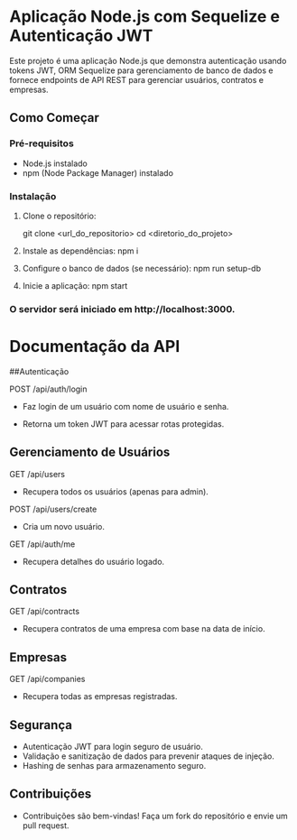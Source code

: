 # Aplicação Node.js com Sequelize e Autenticação JWT

Este projeto é uma aplicação Node.js que demonstra autenticação usando tokens JWT, ORM Sequelize para gerenciamento de banco de dados e fornece endpoints de API REST para gerenciar usuários, contratos e empresas.

## Como Começar

### Pré-requisitos

- Node.js instalado
- npm (Node Package Manager) instalado

### Instalação

1. Clone o repositório:

   git clone <url_do_repositorio>
   cd <diretorio_do_projeto>

2. Instale as dependências:
   npm i

3. Configure o banco de dados (se necessário):
   npm run setup-db

4. Inicie a aplicação:
   npm start

### O servidor será iniciado em http://localhost:3000.

# Documentação da API

##Autenticação

 POST /api/auth/login
  
   - Faz login de um usuário com nome de usuário e senha.
     
   - Retorna um token JWT para acessar rotas protegidas.
     
## Gerenciamento de Usuários

 GET /api/users
  
   - Recupera todos os usuários (apenas para admin).


 POST /api/users/create
 
   - Cria um novo usuário.

 GET /api/auth/me
 
   - Recupera detalhes do usuário logado.

## Contratos

 GET /api/contracts
   
   - Recupera contratos de uma empresa com base na data de início.

## Empresas

 GET /api/companies
 
   - Recupera todas as empresas registradas.

## Segurança

   - Autenticação JWT para login seguro de usuário.  
   - Validação e sanitização de dados para prevenir ataques de injeção.
   - Hashing de senhas para armazenamento seguro.

## Contribuições
   - Contribuições são bem-vindas! Faça um fork do repositório e envie um pull request.

